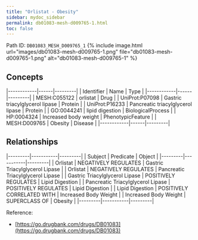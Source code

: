 ```yaml
---
title: "Orlistat - Obesity"
sidebar: mydoc_sidebar
permalink: db01083-mesh-d009765-1.html
toc: false 
---
```



Path ID: `DB01083_MESH_D009765_1`
{% include image.html url="images/db01083-mesh-d009765-1.png" file="db01083-mesh-d009765-1.png" alt="db01083-mesh-d009765-1" %}

## Concepts

|------------|------|---------|
| Identifier | Name | Type    |
|------------|------|---------|
| MESH:C055122 | orlistat | Drug |
| UniProt:P07098 | Gastric triacylglycerol lipase | Protein |
| UniProt:P16233 | Pancreatic triacylglycerol lipase | Protein |
| GO:0044241 | lipid digestion | BiologicalProcess |
| HP:0004324 | Increased body weight | PhenotypicFeature |
| MESH:D009765 | Obesity | Disease |
|------------|------|---------|

## Relationships

|---------|-----------|---------|
| Subject | Predicate | Object  |
|---------|-----------|---------|
| Orlistat | NEGATIVELY REGULATES | Gastric Triacylglycerol Lipase |
| Orlistat | NEGATIVELY REGULATES | Pancreatic Triacylglycerol Lipase |
| Gastric Triacylglycerol Lipase | POSITIVELY REGULATES | Lipid Digestion |
| Pancreatic Triacylglycerol Lipase | POSITIVELY REGULATES | Lipid Digestion |
| Lipid Digestion | POSITIVELY CORRELATED WITH | Increased Body Weight |
| Increased Body Weight | SUPERCLASS OF | Obesity |
|---------|-----------|---------|

Reference: 
  - [https://go.drugbank.com/drugs/DB01083](https://go.drugbank.com/drugs/DB01083)
